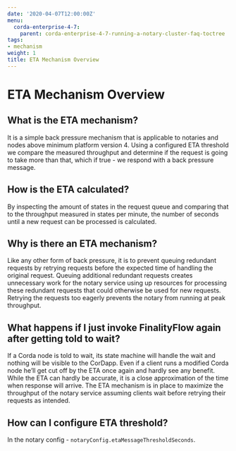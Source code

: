 ```yaml
---
date: '2020-04-07T12:00:00Z'
menu:
  corda-enterprise-4-7:
    parent: corda-enterprise-4-7-running-a-notary-cluster-faq-toctree
tags:
- mechanism
weight: 1
title: ETA Mechanism Overview
---
```



# ETA Mechanism Overview


## What is the ETA mechanism?

It is a simple back pressure mechanism that is applicable to notaries and nodes above minimum platform version 4. Using a
configured ETA threshold we compare the measured throughput and determine if the request is going to take more than that,
which if true - we respond with a back pressure message.


## How is the ETA calculated?

By inspecting the amount of states in the request queue and comparing that to the throughput measured in states per minute,
the number of seconds until a new request can be processed is calculated.


## Why is there an ETA mechanism?

Like any other form of back pressure, it is to prevent queuing redundant requests by retrying requests before the expected
time of handling the original request. Queuing additional redundant requests creates unnecessary work for the notary service
using up resources for processing these redundant requests that could otherwise be used for new requests. Retrying the requests
too eagerly prevents the notary from running at peak throughput.


## What happens if I just invoke FinalityFlow again after getting told to wait?

If a Corda node is told to wait, its state machine will handle the wait and nothing will be visible to the CorDapp.
Even if a client runs a modified Corda node he’ll get cut off by the ETA once again and hardly see any benefit.
While the ETA can hardly be accurate, it is a close approximation of the time when response will arrive.
The ETA mechanism is in place to maximize the throughput of the notary service assuming clients wait before retrying
their requests as intended.


## How can I configure ETA threshold?

In the notary config - `notaryConfig.etaMessageThresholdSeconds`.

